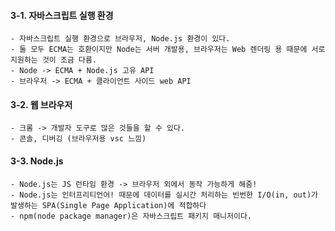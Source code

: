#### 3-1. 자바스크립트 실행 환경
	- 자바스크립트 실행 환경으로 브라우저, Node.js 환경이 있다.
	- 둘 모두 ECMA는 호환이지만 Node는 서버 개발용, 브라우저는 Web 렌더링 용 때문에 서로 지원하는 것이 조금 다름.
	- Node -> ECMA + Node.js 고유 API
	- 브라우저 -> ECMA + 클라이언트 사이드 web API
#### 3-2. 웹 브라우저
	- 크롬 -> 개발자 도구로 많은 것들을 할 수 있다.
	- 콘솔, 디버깅 (브라우저용 vsc 느낌)
#### 3-3. Node.js
	- Node.js는 JS 런타임 환경 -> 브라우저 외에서 동작 가능하게 해줌!
	- Node.js는 인터프리티언어! 때문에 데이터를 실시간 처리하는 빈번한 I/O(in, out)가 발생하는 SPA(Single Page Application)에 적합하다
	- npm(node package manager)은 자바스크립트 패키지 매니저이다.